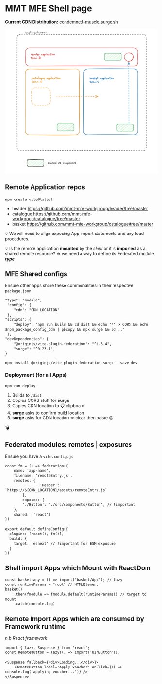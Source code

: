 # MMT MFE Shell page

**Current CDN Distribution:** [condemned-muscle.surge.sh](https://condemned-muscle.surge.sh)

![overview](./overview.jpg)

## Remote Application repos

`npm create vite@latest`

- header https://github.com/mmt-mfe-workgroup/header/tree/master
- catalogue https://github.com/mmt-mfe-workgroup/catalogue/tree/master
- basket https://github.com/mmt-mfe-workgroup/catalogue/tree/master

:bulb: We will need to align exposing App import statements and any load procedures.

:bulb: Is the remote application **mounted** by the _shell_ or it is **imported** as a shared remote resource? => we need a way to define its Federated module **_type_**

## MFE Shared configs

Ensure other apps share these commonalities in their respective `package.json`

```
"type": "module",
 "config": {
    "cdn": "CDN_LOCATION"
 },
"scripts": {
    "deploy": "npm run build && cd dist && echo '*' > CORS && echo $npm_package_config_cdn | pbcopy && npx surge && cd .."
 },
"devDependencies": {
    "@originjs/vite-plugin-federation": "^1.3.4",
    "surge": "^0.23.1",
}
```

```
npm install @originjs/vite-plugin-federation surge --save-dev
```

### Deployment (for all Apps)

`npm run deploy`

1. Builds to `/dist`
2. Copies CORS stuff for **surge**
3. Copies CDN location to :clipboard: clipboard
4. **surge** asks to confirm build location
5. **surge** asks for CDN location => clear then paste :wink:

:bomb:

## Federated modules: remotes | exposures

Ensure you have a `vite.config.js`

```
const fm = () => federation({
    name: 'app-name',
    filename: 'remoteEntry.js',
    remotes: {
				'Header': `https://${CDN_LOCATION}/assets/remoteEntry.js`
		},
		exposes: {
        './Button': './src/components/Button', // !important
    },
    shared: ['react']
})

export default defineConfig({
  plugins: [react(), fm()],
  build: {
    target: 'esnext' // !important for ESM exposure
  }
})
```

## Shell import Apps which Mount with ReactDom

```
const basket:any = () => import("basket/App"); // lazy
const runtimeParams = "root" // HTMLElement
basket()
	.then(fmodule => fmodule.default(runtimeParams)) // target to mount
	.catch(console.log)
```

## Remote Import Apps which are consumed by Framework runtime

_n.b React framework_

```
import { lazy, Suspense } from 'react';
const RemoteButton = lazy(() => import('UI/Button'));

<Suspense fallback={<div>Loading...</div>}>
	<RemoteButton label='Apply voucher' onClick={() => console.log('applying voucher...')} />
</Suspense>
```
